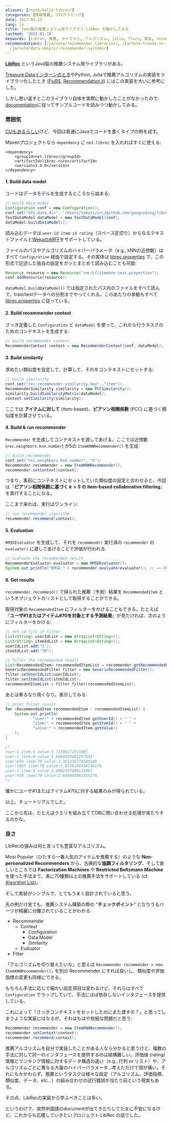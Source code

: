 ```yaml
---
aliases: [/note/hello-librec/]
categories: [情報推薦, プログラミング]
date: 2017-04-23
lang: ja
title: Java製の推薦システム用ライブラリ LibRec を動かしてみる
lastmod: '2022-01-18'
keywords: [librec, 推薦, ライブラリ, アルゴリズム, julia, flurs, 実装, recommendation, プロジェクト, 思い返す]
recommendations: [/ja/note/recommender-libraries/, /ja/note/trends-in-real-world-recommender-systems-2017/,
  /ja/note/data-skeptic-recommender-systems/]
---
```


**[LibRec](http://www.librec.net/)** というJava製の推薦システム用ライブラリがある。

[Treasure Dataインターンのとき](/note/td-intern-2016)やPython, Juliaで推薦アルゴリズムの実装をライブラリ化したとき ([FluRS](/note/flurs), [Recommendation.jl](/note/recommendation-julia)) にはこの実装を大いに参考にした。

しかし思い返すとこのライブラリ自体を実際に動かしたことがなかったので、[documentation](http://wiki.librec.net/doku.php?id=introduction)に従ってサンプルコードを読みつつ動かしてみる。

### 雰囲気

[CLIもあるらしい](http://wiki.librec.net/doku.php?id=CLIWalkthrough)けど、今回は普通にJavaでコードを書くタイプの例を試す。

Mavenプロジェクトなら `dependency` に `net.librec` を入れればすぐに使える:

```
<dependency>
    <groupId>net.librec</groupId>
    <artifactId>librec-core</artifactId>
    <version>2.0.0</version>
</dependency>
```

#### 1. Build data model

コードはデータモデルを生成するところから始まる:

```java
// build data model
Configuration conf = new Configuration();
conf.set("dfs.data.dir", "/Users/takuti/src/github.com/guoguibing/librec/data");
TextDataModel dataModel = new TextDataModel(conf);
dataModel.buildDataModel();
```

読み込むデータは `user-id item-id rating`（スペース区切り）からなるテキストファイルと[WekaのARFF](http://www.cs.waikato.ac.nz/ml/weka/arff.html)をサポートしている。

ファイルのパスやアルゴリズムのハイパーパラメータ（e.g., kNNの近傍数）はすべて `Configuration` 経由で設定する。その実体は [librec.properties](https://github.com/guoguibing/librec/blob/18176ed41027348ee2187d8686a1b2c0d4d39277/conf/librec.properties) で、この形式で記述した独自の設定をガッとまとめて読み込むことも可能:

```java
Resource resource = new Resource("rec/cf/itemknn-test.properties");
conf.addResource(resource);
```

`dataModel.buildDataModel()` では指定されたパス内のファイルをすべて読んで、train/testデータへの分割までやってくれる。このあたりの挙動もすべて [librec.properties](https://github.com/guoguibing/librec/blob/18176ed41027348ee2187d8686a1b2c0d4d39277/conf/librec.properties) に従っている。

#### 2. Build recommender context

さっき定義した `Configuration` と `dataModel` を使って、これから行うタスクのためのコンテキストを生成する:

```java
// build recommender context
RecommenderContext context = new RecommenderContext(conf, dataModel);
```

#### 3. Build similarity

求めたい類似度を設定して、計算して、それをコンテキストにセットする:

```java
// build similarity
conf.set("rec.recommender.similarity.key" ,"item");
RecommenderSimilarity similarity = new PCCSimilarity();
similarity.buildSimilarityMatrix(dataModel);
context.setSimilarity(similarity);
```

ここでは **アイテムに対して** (item-based)、**ピアソン相関係数** (PCC) に基づく類似度を計算させている。

#### 4. Build & run recommender

`Recommender` を生成してコンテキストを渡してあげる。ここでは近傍数 (`rec.neighbors.knn.number`) が5の `ItemKNNRecommender()` を生成:

```java
// build recommender
conf.set("rec.neighbors.knn.number", "5");
Recommender recommender = new ItemKNNRecommender();
recommender.setContext(context);
```

つまり、事前にコンテキストにセットしていた類似度の設定と合わせると、今回は『**ピアソン相関係数に基づく $k=5$ の item-based collaborative filtering**』を実行することになる。

ここまで来れば、実行はワンライン:

```java
// run recommender algorithm
recommender.recommend(context);
```

#### 5. Evaluation

`RMSEEvaluator` を生成して、それを `recommend()` 実行済の `recommender` の `evaluate()` に渡してあげることで評価が行われる:

```java
// evaluate the recommended result
RecommenderEvaluator evaluator = new RMSEEvaluator();
System.out.println("RMSE:" + recommender.evaluate(evaluator)); // => RMSE:0.8352805769243591
```

#### 6. Get results

`recommender.recommend()` で得られた推薦（予測）結果を `RecommendedItem` というオブジェクトのリストとして取得することができる。

取得対象の `RecommendedItem` にフィルターをかけることもできる。たとえば『**ユーザ#1またはアイテム#70を対象とする予測結果**』が見たければ、次のようにフィルターをかける:

```java
// set id list of filter
List<String> userIdList = new ArrayList<String>();
List<String> itemIdList = new ArrayList<String>();
userIdList.add("1");
itemIdList.add("70");

// filter the recommended result
List<RecommendedItem> recommendedItemList = recommender.getRecommendedList();
GenericRecommendedFilter filter = new GenericRecommendedFilter();
filter.setUserIdList(userIdList);
filter.setItemIdList(itemIdList);
recommendedItemList = filter.filter(recommendedItemList);
```

あとは煮るなり焼くなり。表示してみる:

```java
// print filter result
for (RecommendedItem recommendedItem : recommendedItemList) {
    System.out.println(
            "user:" + recommendedItem.getUserId() + " " +
            "item:" + recommendedItem.getItemId() + " " +
            "value:" + recommendedItem.getValue()
    );
}

/*
user:1 item:1 value:3.72186572013805
user:1 item:9 value:3.6660434401297843
user:659 item:70 value:2.381236774589509
user:1065 item:70 value:2.9759100334538178
user:1 item:4 value:3.6802197608115867
user:918 item:70 value:2.660444061555275
*/
```

確かにユーザ#1またはアイテム#70に対する結果のみが得られている。

以上、チュートリアルでした。

ここから先は、たとえばクエリを組み立ててDBに問い合わせる処理が来たりするのかな。

### 良さ

LibRecの強みは何と言っても豊富なアルゴリズム。

Most Popular（ひたすら一番人気のアイテムを推薦する）のような **Non-personalized Recommenders** から、古典的な**協調フィルタリング**、そして新しいところでは **Factorization Machines** や **Restricted Boltzmann Machine** を使った手法まで、実に70種類以上の推薦手法をサポートしている (cf. [Algorithm List](http://wiki.librec.net/doku.php?id=AlgorithmList))。

そして実装がシンプルで、とてもうまく設計されていると思う。

先の例だけ見ても、推薦システム構築の際の "**チェックポイント**" となりうるパーツが綺麗に分離されていることがわかる:

- Recommender
	- Context
		- Configuration
		- Data Model
		- Similarity
	- Evaluator
- Filter

「アルゴリズムを切り替えたいな」と思えば `Recommender recommender = new ItemKNNRecommender();` を別の Recommender にすれば良いし、類似度や評価指標の変更も同様にできる。

もちろん手法に応じて細かい設定項目は変わるけど、それらはすべて `Configuration` でラップしていて、手法にほぼ依存しないインタフェースを提供している。

これによって「さっきコンテキストをセットしたのにまた渡すの？」と思ってしまうような実装にはなるが、それはもはや些細な問題だと思う:

```java
Recommender recommender = new ItemKNNRecommender();
recommender.setContext(context);
recommender.recommend(context);
```

推薦アルゴリズムを自分で実装したことがある人なら分かると思うけど、複数の手法に対して同一のインタフェースを提供するのは結構難しい。評価値 (rating) 情報とランキング情報に対するデータ構造の違い（e.g., 行列 or リスト）や、アルゴリズムごとに異なる大量のハイパーパラメータ…考えただけで頭が痛い。それにもかかわらず、推薦というタスクは様々な設定（アルゴリズム、評価指標、類似度、データ、etc...）の組み合わせの試行錯誤が当たり前という現実もある。

その点、LibRecの実装から学ぶべきことは多い。

というわけで、突然中国語のdocumentが出てきたりしてたまに不安になるけど、これからも応援していきたいプロジェクト LibRec の話でした。